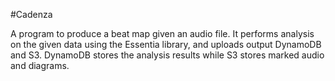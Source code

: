 #Cadenza

A program to produce a beat map given an audio file. It performs analysis on the given data using the Essentia library, and uploads output
DynamoDB and S3. DynamoDB stores the analysis results while S3 stores marked audio and diagrams.